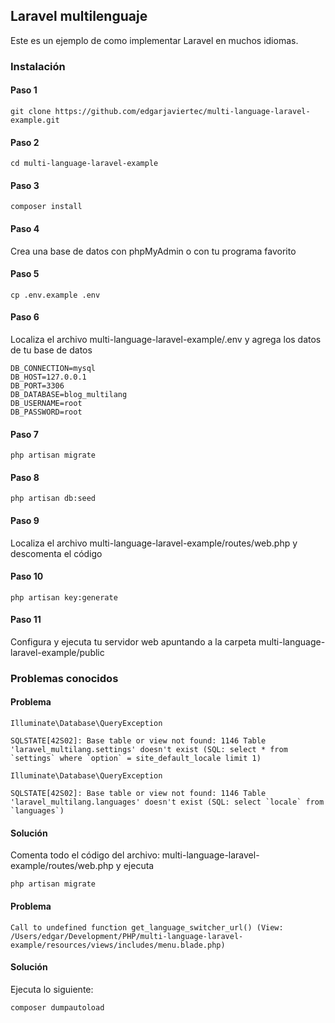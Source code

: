 ## Laravel multilenguaje 

Este es un ejemplo de como implementar Laravel en muchos idiomas. 

### Instalación

#### Paso 1

```
git clone https://github.com/edgarjaviertec/multi-language-laravel-example.git
```

#### Paso 2

```
cd multi-language-laravel-example 
```

#### Paso 3

```
composer install
```

#### Paso 4

Crea una base de datos con phpMyAdmin o con tu programa favorito

#### Paso 5

```
cp .env.example .env
```

#### Paso 6

Localiza el archivo multi-language-laravel-example/.env y agrega los datos de tu base de datos

```
DB_CONNECTION=mysql
DB_HOST=127.0.0.1
DB_PORT=3306
DB_DATABASE=blog_multilang
DB_USERNAME=root
DB_PASSWORD=root
```

#### Paso 7

```
php artisan migrate
```

#### Paso 8

```
php artisan db:seed
```

#### Paso 9

Localiza el archivo multi-language-laravel-example/routes/web.php y descomenta el código

#### Paso 10

```
php artisan key:generate
```

#### Paso 11

Configura y ejecuta tu servidor web apuntando a la carpeta multi-language-laravel-example/public

### Problemas conocidos

#### Problema

```
Illuminate\Database\QueryException 

SQLSTATE[42S02]: Base table or view not found: 1146 Table 'laravel_multilang.settings' doesn't exist (SQL: select * from `settings` where `option` = site_default_locale limit 1)
```

```
Illuminate\Database\QueryException 

SQLSTATE[42S02]: Base table or view not found: 1146 Table 'laravel_multilang.languages' doesn't exist (SQL: select `locale` from `languages`)
```

#### Solución

Comenta todo el código del archivo: multi-language-laravel-example/routes/web.php y ejecuta

```
php artisan migrate
```

#### Problema

```
Call to undefined function get_language_switcher_url() (View: /Users/edgar/Development/PHP/multi-language-laravel-example/resources/views/includes/menu.blade.php)
```

#### Solución

Ejecuta lo siguiente:

```
composer dumpautoload
```




